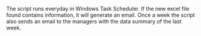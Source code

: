 The script runs everyday in Windows Task Scheduler. If the new excel file found contains information, it will generate an email. 
Once a week the script also sends an email to the managers with the data summary of the last week. 
